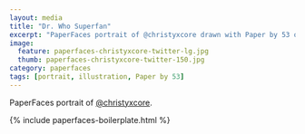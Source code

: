 ```yaml
---
layout: media
title: "Dr. Who Superfan"
excerpt: "PaperFaces portrait of @christyxcore drawn with Paper by 53 on an iPad."
image: 
  feature: paperfaces-christyxcore-twitter-lg.jpg
  thumb: paperfaces-christyxcore-twitter-150.jpg
category: paperfaces
tags: [portrait, illustration, Paper by 53]
---
```


PaperFaces portrait of [@christyxcore](http://twitter.com/christyxcore).

{% include paperfaces-boilerplate.html %}